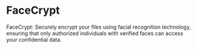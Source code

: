 # FaceCrypt
FaceCrypt: Securely encrypt your files using facial recognition technology, ensuring that only authorized individuals with verified faces can access your confidential data.

